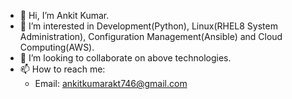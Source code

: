 - 👋 Hi, I’m Ankit Kumar.
- 👀 I’m interested in Development(Python), Linux(RHEL8 System Administration), Configuration Management(Ansible) and Cloud Computing(AWS).
- 💞️ I’m looking to collaborate on above technologies.
- 📫 How to reach me:
  - Email: ankitkumarakt746@gmail.com

<!---
ankitkumarakt746/ankitkumarakt746 is a ✨ special ✨ repository because its `README.md` (this file) appears on your GitHub profile.
You can click the Preview link to take a look at your changes.
--->
